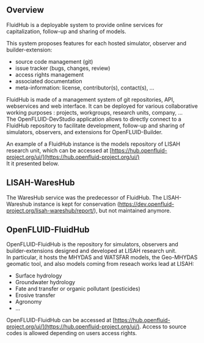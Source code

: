 ## Overview

FluidHub is a deployable system to provide online services for capitalization, follow-up and sharing of models.  

This system proposes features for each hosted simulator, observer and builder-extension:

* source code management (git)
* issue tracker (bugs, changes, review)
* access rights management
* associated documentation
* meta-information: license, contributor(s), contact(s), ...

FluidHub is made of a management system of git repositories, API, webservices and web interface. It can be deployed for various collaborative working purposes : projects, workgroups, research units, company, ...  
The OpenFLUID-DevStudio application allows to directly connect to a FluidHub repository to facilitate development, follow-up and sharing of simulators, observers, and extensions for OpenFLUID-Builder.

An example of a FluidHub instance is the models repository of LISAH research unit, which can be accessed at
[https://hub.openfluid-project.org/ui/](https://hub.openfluid-project.org/ui/)  
It it presented below.

## LISAH-WaresHub

The WaresHub service was the predecessor of FluidHub. The LISAH-Wareshub instance is kept for conservation (https://dev.openfluid-project.org/lisah-wareshub/report/), but not maintained anymore.


## OpenFLUID-FluidHub

OpenFLUID-FluidHub is the repository for simulators, observers and builder-extensions designed and developed at LISAH research unit.  
In particular, it hosts the MHYDAS and WATSFAR models, the Geo-MHYDAS geomatic tool, and also models coming from reseach works lead at LISAH:

* Surface hydrology
* Groundwater hydrology
* Fate and transfer or organic pollutant (pesticides)
* Erosive transfer
* Agronomy
* ...

OpenFLUID-FluidHub can be accessed at [https://hub.openfluid-project.org/ui/](https://hub.openfluid-project.org/ui/).
Access to source codes is allowed depending on users access rights.
